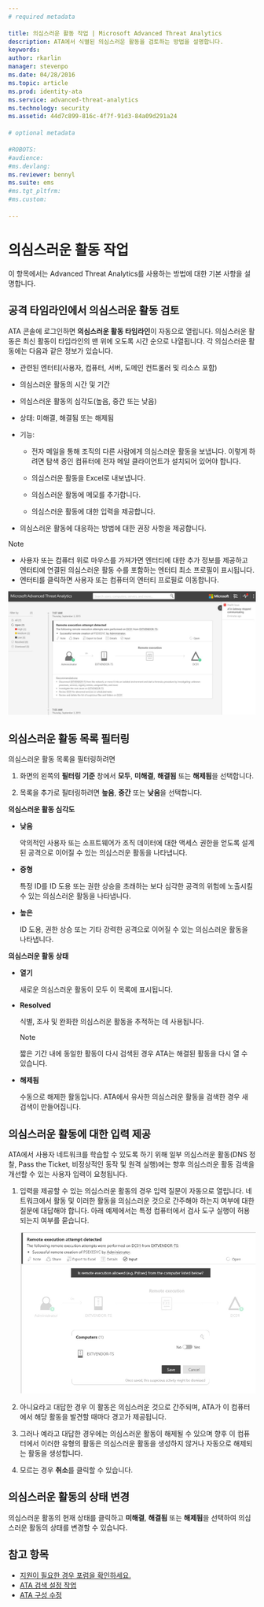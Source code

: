 ```yaml
---
# required metadata

title: 의심스러운 활동 작업 | Microsoft Advanced Threat Analytics
description: ATA에서 식별된 의심스러운 활동을 검토하는 방법을 설명합니다.
keywords:
author: rkarlin
manager: stevenpo
ms.date: 04/28/2016
ms.topic: article
ms.prod: identity-ata
ms.service: advanced-threat-analytics
ms.technology: security
ms.assetid: 44d7c899-816c-4f7f-91d3-84a09d291a24

# optional metadata

#ROBOTS:
#audience:
#ms.devlang:
ms.reviewer: bennyl
ms.suite: ems
#ms.tgt_pltfrm:
#ms.custom:

---
```


# 의심스러운 활동 작업
이 항목에서는 Advanced Threat Analytics를 사용하는 방법에 대한 기본 사항을 설명합니다.

## 공격 타임라인에서 의심스러운 활동 검토
ATA 콘솔에 로그인하면 **의심스러운 활동 타임라인**이 자동으로 열립니다. 의심스러운 활동은 최신 활동이 타임라인의 맨 위에 오도록 시간 순으로 나열됩니다.
각 의심스러운 활동에는 다음과 같은 정보가 있습니다.

-   관련된 엔터티(사용자, 컴퓨터, 서버, 도메인 컨트롤러 및 리소스 포함)

-   의심스러운 활동의 시간 및 기간

-   의심스러운 활동의 심각도(높음, 중간 또는 낮음)

-   상태: 미해결, 해결됨 또는 해제됨

-   기능:

    -   전자 메일을 통해 조직의 다른 사람에게 의심스러운 활동을 보냅니다. 이렇게 하려면 탐색 중인 컴퓨터에 전자 메일 클라이언트가 설치되어 있어야 합니다.

    -   의심스러운 활동을 Excel로 내보냅니다.

    -   의심스러운 활동에 메모를 추가합니다.

    -   의심스러운 활동에 대한 입력을 제공합니다.

-   의심스러운 활동에 대응하는 방법에 대한 권장 사항을 제공합니다.

> [!NOTE]
> -   사용자 또는 컴퓨터 위로 마우스를 가져가면 엔터티에 대한 추가 정보를 제공하고 엔터티에 연결된 의심스러운 활동 수를 포함하는 엔터티 최소 프로필이 표시됩니다.
> -   엔터티를 클릭하면 사용자 또는 컴퓨터의 엔터티 프로필로 이동합니다.

![ATA 의심스러운 활동 타임라인 이미지](media/ATA-Suspicious-Activity-Timeline.JPG)

## 의심스러운 활동 목록 필터링
의심스러운 활동 목록을 필터링하려면

1.  화면의 왼쪽의 **필터링 기준** 창에서 **모두**, **미해결**, **해결됨** 또는 **해제됨**을 선택합니다.

2.  목록을 추가로 필터링하려면 **높음**, **중간** 또는 **낮음**을 선택합니다.

**의심스러운 활동 심각도**

-   **낮음**

    악의적인 사용자 또는 소프트웨어가 조직 데이터에 대한 액세스 권한을 얻도록 설계된 공격으로 이어질 수 있는 의심스러운 활동을 나타냅니다.

-   **중형**

    특정 ID를 ID 도용 또는 권한 상승을 초래하는 보다 심각한 공격의 위험에 노출시킬 수 있는 의심스러운 활동을 나타냅니다.

-   **높은**

    ID 도용, 권한 상승 또는 기타 강력한 공격으로 이어질 수 있는 의심스러운 활동을 나타냅니다.

**의심스러운 활동 상태**

-   **열기**

    새로운 의심스러운 활동이 모두 이 목록에 표시됩니다.

-   **Resolved**

    식별, 조사 및 완화한 의심스러운 활동을 추적하는 데 사용됩니다.

    > [!NOTE]
    > 짧은 기간 내에 동일한 활동이 다시 검색된 경우 ATA는 해결된 활동을 다시 열 수 있습니다.

-   **해제됨**

    수동으로 해제한 활동입니다. ATA에서 유사한 의심스러운 활동을 검색한 경우 새 검색이 만들어집니다.

## 의심스러운 활동에 대한 입력 제공
ATA에서 사용자 네트워크를 학습할 수 있도록 하기 위해 일부 의심스러운 활동(DNS 정찰, Pass the Ticket, 비정상적인 동작 및 원격 실행)에는 향후 의심스러운 활동 검색을 개선할 수 있는 사용자 입력이 요청됩니다.

1.  입력을 제공할 수 있는 의심스러운 활동의 경우 입력 질문이 자동으로 열립니다. 네트워크에서 활동 및 이러한 활동을 의심스러운 것으로 간주해야 하는지 여부에 대한 질문에 대답해야 합니다. 아래 예제에서는 특정 컴퓨터에서 검사 도구 실행이 허용되는지 여부를 묻습니다.

    ![의심스러운 활동에 대한 ATA 입력 제공 이미지](media/ATA-Input.JPG)

2.  아니요라고 대답한 경우 이 활동은 의심스러운 것으로 간주되며, ATA가 이 컴퓨터에서 해당 활동을 발견할 때마다 경고가 제공됩니다.

3.  그러나 예라고 대답한 경우에는 의심스러운 활동이 해제될 수 있으며 향후 이 컴퓨터에서 이러한 유형의 활동은 의심스러운 활동을 생성하지 않거나 자동으로 해제되는 활동을 생성합니다.

4.  모르는 경우 **취소**를 클릭할 수 있습니다.

## 의심스러운 활동의 상태 변경
의심스러운 활동의 현재 상태를 클릭하고 **미해결**, **해결됨** 또는 **해제됨**을 선택하여 의심스러운 활동의 상태를 변경할 수 있습니다.

## 참고 항목
- [지원이 필요한 경우 포럼을 확인하세요.](https://social.technet.microsoft.com/Forums/security/en-US/home?forum=mata)
- [ATA 검색 설정 작업](working-with-detection-settings.md)
- [ATA 구성 수정](modifying-ata-configuration.md)


<!--HONumber=Apr16_HO2-->


